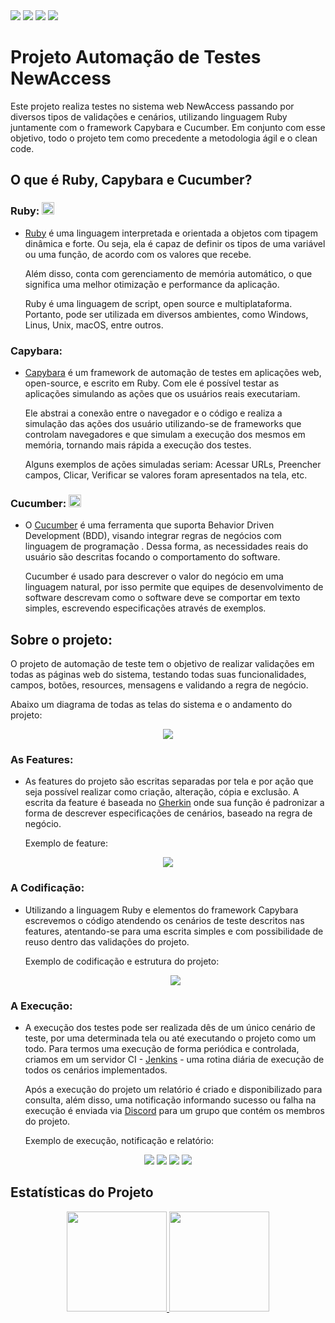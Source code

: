 <div>
  <img src="https://img.shields.io/github/last-commit/JuniorMonzani/automation-web-newaccess">
  <img src="https://img.shields.io/github/repo-size/JuniorMonzani/automation-web-newaccess">
  <img src="https://img.shields.io/github/contributors/JuniorMonzani/automation-web-newaccess">
  <img src="https://img.shields.io/github/stars/JuniorMonzani/automation-web-newaccess?style=social">
</div>

# Projeto Automação de Testes NewAccess

Este projeto realiza testes no sistema web NewAccess passando por diversos tipos de validações e cenários, utilizando linguagem Ruby juntamente com o framework Capybara e Cucumber. Em conjunto com esse objetivo, todo o projeto tem como precedente a metodologia ágil e o clean code.

## O que é Ruby, Capybara e Cucumber?

  ### Ruby:  <img src="https://cdn.jsdelivr.net/gh/devicons/devicon/icons/ruby/ruby-original.svg" width="20" height="20"/>
      
  * <a href="https://www.ruby-lang.org/pt/">Ruby</a> é uma linguagem interpretada e orientada a objetos com tipagem dinâmica e forte. Ou seja, ela é capaz de definir os tipos de uma variável ou uma função, de acordo com os valores que recebe.

     Além disso, conta com gerenciamento de memória automático, o que significa uma melhor otimização e performance da aplicação.

     Ruby é uma linguagem de script, open source e multiplataforma. Portanto, pode ser utilizada em diversos ambientes, como Windows, Linus, Unix, macOS, entre outros. 

  ### Capybara:
  * <a href="https://github.com/teamcapybara/capybara">Capybara</a> é um framework de automação de testes em aplicações web, open-source, e escrito em Ruby. Com ele é possível testar as aplicações simulando as ações que os usuários reais executariam.
   
    Ele abstrai a conexão entre o navegador e o código e realiza a simulação das ações dos usuário utilizando-se de frameworks que controlam navegadores e que simulam a execução dos mesmos em memória, tornando mais rápida a execução dos testes.
   
    Alguns exemplos de ações simuladas seriam: Acessar URLs, Preencher campos, Clicar, Verificar se valores foram apresentados na tela, etc.
      
  
 ### Cucumber:  <img src="https://cdn.jsdelivr.net/gh/devicons/devicon/icons/cucumber/cucumber-plain.svg" width="20" height="20"/>  
          
 * O <a href="https://cucumber.io/">Cucumber</a> é uma ferramenta que suporta Behavior Driven Development (BDD), visando integrar regras de negócios com linguagem de programação . Dessa forma, as necessidades reais do usuário são descritas focando o comportamento do software.
   
    Cucumber é usado para descrever o valor do negócio em uma linguagem natural, por isso permite que equipes de desenvolvimento de software descrevam como o software deve se comportar em texto simples, escrevendo especificações através de exemplos.
    
## Sobre o projeto:

O projeto de automação de teste tem o objetivo de realizar validações em todas as páginas web do sistema, testando todas suas funcionalidades, campos, botões, resources, mensagens e validando a regra de negócio.

Abaixo um diagrama de todas as telas do sistema e o andamento do projeto:

<p align="center">
  <img src="imgs\EAP_AutomacaoNewAccess.png">
</p>

### As Features:

* As features do projeto são escritas separadas por tela e por ação que seja possível realizar como criação, alteração, cópia e exclusão. A escrita da feature é baseada no <a href="https://cucumber.io/docs/gherkin/">Gherkin</a> onde sua função é padronizar a forma de descrever especificações de cenários, baseado na regra de negócio.
  
  Exemplo de feature:
  
<p align="center">
  <img src="imgs/ExemploFeature.png">
</p>


### A Codificação:

* Utilizando a linguagem Ruby e elementos do framework Capybara escrevemos o código atendendo os cenários de teste descritos nas features, atentando-se para uma escrita simples e com possibilidade de reuso dentro das validações do projeto.

  Exemplo de codificação e estrutura do projeto:

  <p align="center">
  <img src="imgs\ExemploCodificacao.png">
  </p>
  
  
### A Execução:

* A execução dos testes pode ser realizada dês de um único cenário de teste, por uma determinada tela ou até executando o projeto como um todo. Para termos uma execução de forma periódica e controlada, criamos em um servidor CI - <a href="https://www.jenkins.io/">Jenkins</a> - uma rotina diária de execução de todos os cenários implementados.

  Após a execução do projeto um relatório é criado e disponibilizado para consulta, além disso, uma notificação informando sucesso ou falha na execução é enviada via <a href="https://discord.com/">Discord</a> para um grupo que contém os membros do projeto.

  Exemplo de execução, notificação e relatório:

<div>
  <p align="center">
  <img src="imgs\ExemploJenkins.png">
  <img src="imgs\ExemploExecucao.png">
  <img src="imgs\ExemploNotificacao.png">
  <img src="imgs\ExemploRelatorio.png">
  </p>
</div>  

## Estatísticas do Projeto

<div align="center">
  <a href="https://github.com/JuniorMonzani">
    <img height="160em" src="https://github-readme-stats.vercel.app/api/top-langs/?username=JuniorMonzani&layout=compact&langs_count=7&theme=tokyonight"/>
    <img height="160em" src="https://github-readme-stats.vercel.app/api?username=JuniorMonzani&show_icons=true&theme=tokyonight&include_all_commits=true&count_private=true"/>
  </div>

